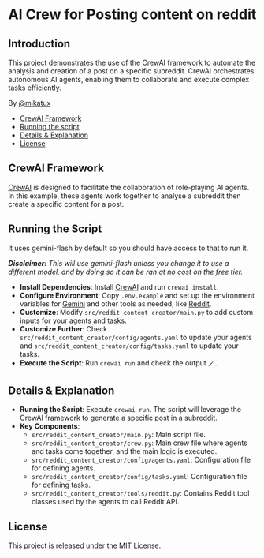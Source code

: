 # AI Crew for Posting content on reddit
## Introduction
This project demonstrates the use of the CrewAI framework to automate the analysis and creation of a post on a specific subreddit. CrewAI orchestrates autonomous AI agents, enabling them to collaborate and execute complex tasks efficiently.

By [@mikatux](https://github.com/miktaux)

- [CrewAI Framework](#crewai-framework)
- [Running the script](#running-the-script)
- [Details & Explanation](#details--explanation)
- [License](#license)

## CrewAI Framework
[CrewAI](https://github.com/crewAIInc/crewAI) is designed to facilitate the collaboration of role-playing AI agents. In this example, these agents work together to analyse a subreddit then create a specific content for a post.

## Running the Script
It uses gemini-flash by default so you should have access to that to run it.

***Disclaimer:** This will use gemini-flash unless you change it to use a different model, and by doing so it can be ran at no cost on the free tier.*

- **Install Dependencies**: Install [CrewAI](https://github.com/crewAIInc/crewAI?tab=readme-ov-file#1-installation) and run `crewai install`.
- **Configure Environment**: Copy `.env.example` and set up the environment variables for [Gemini](https://aistudio.google.com/app/apikey) and other tools as needed, like [Reddit](https://www.reddit.com/prefs/apps).
- **Customize**: Modify `src/reddit_content_creator/main.py` to add custom inputs for your agents and tasks.
- **Customize Further**: Check `src/reddit_content_creator/config/agents.yaml` to update your agents and `src/reddit_content_creator/config/tasks.yaml` to update your tasks.
- **Execute the Script**: Run `crewai run` and check the output 🪄.

## Details & Explanation
- **Running the Script**: Execute `crewai run`. The script will leverage the CrewAI framework to generate a specific post in a subreddit.
- **Key Components**:
  - `src/reddit_content_creator/main.py`: Main script file.
  - `src/reddit_content_creator/crew.py`: Main crew file where agents and tasks come together, and the main logic is executed.
  - `src/reddit_content_creator/config/agents.yaml`: Configuration file for defining agents.
  - `src/reddit_content_creator/config/tasks.yaml`: Configuration file for defining tasks.
  - `src/reddit_content_creator/tools/reddit.py`: Contains Reddit tool classes used by the agents to call Reddit API.

## License
This project is released under the MIT License.